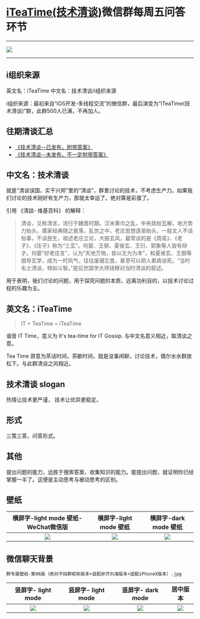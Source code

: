 # [iTeaTime(技术清谈)](https://github.com/iteatimeteam/Friday-QA/issues/1)微信群每周五问答环节

--------------------------------------------


![](http://ww2.sinaimg.cn/large/006tNc79ly1g4x1lrjkpuj31sr0q2tc0.jpg)


----------


i组织来源
----------

英文名：iTeaTime
中文名：技术清谈/i组织来源

i组织来源：最初来自“iOS开发-多线程交流”的微信群，最后演变为“iTeaTime(技术清谈)”群，此群500人已满，不再加人。


往期清谈汇总
----------
 

- [《技术清谈--已发布，附带答案》](https://github.com/iteatimeteam/Friday-QA/issues?q=is%3Aissue+is%3Aopen+label%3Awiki) 
-  [《技术清谈--未发布，不一定附带答案》](https://github.com/iteatimeteam/Friday-QA/issues?q=is%3Aissue+is%3Aopen+label%3Adraft) 


中文名：技术清谈
----------


就是“清谈误国，实干兴邦”里的“清谈”，群里讨论的技术，不考虑生产力。如果我们讨论的技术刚好有生产力，那就太幸运了。绝对算是彩蛋了。

引用 《清談- 维基百科》 的解释：

> 清谈，又称清言，流行于魏晋时期。汉末黄巾之乱，中央政权瓦解，地方势力抬头，儒家经典随之衰落，乱世之中，老庄思想逐渐抬头，一般文人不谈俗事，不谈民生，祖述老庄立论，大振玄风，最常谈的是《周易》、《老子》、《庄子》称为“三玄”。何晏、王弼、夏侯玄、王衍、郭象等人皆有辩才。何晏“好老庄言”，认为“天地万物，皆以无为为本”，和夏侯玄、王弼等倡导玄学，成为一时风气，往往废寝忘食，甚至可以把人累病谈死。“当时名士清谈，特如斗智。”是后世国学大师钱穆对当时清谈的叙述。

用于表明，我们讨论的问题，用于探究问题的本质，远离功利目的，以技术讨论过程的乐趣为主。


英文名：iTeaTime
----------

> IT + TeaTime = iTeaTime

 谐音 IT Time，意义为 It's tea-time for IT Gossip. 与中文名意义相近，取清谈之意。
 


 Tea Time 原意为茶话时间，茶歇时间，就是没事闲聊，讨论技术，偶尔水水群放松下。与此群清谈之风相近。



技术清谈 slogan
----------

热情让技术更严谨，
技术让优异更稳定。

形式
----------

三策三答，问答形式。

其他
----------

提出问题的能力，远胜于搜索答案、收集知识的能力。能提出问题，就证明你已经掌握一半了。这便是主动思考与被动思考的区别。



壁纸
----------


横屏字-light mode 壁纸-WeChat微信版 |横屏字-light mode 壁纸 | 横屏字-dark mode 壁纸
:-------------:|:-------------:|:-------------:
![](http://ww3.sinaimg.cn/large/006tNc79gy1g4z7uvs8vxj30u01sxgls.jpg) |![](http://ww4.sinaimg.cn/large/006tNc79gy1g4z9ufbu6rj30u01sxaaa.jpg)|  ![](http://ww2.sinaimg.cn/large/006tNc79gy1g4z9fdknxlj30u01sx74m.jpg)



微信聊天背景
--------------------------------------------


`群专属壁纸-第06版（绝对不挡群昵称版本+适配非齐刘海版本+适配iPhoneX版本）.jpg`

竖屏字- light mode |  竖屏字- light mode |  竖屏字- dark mode  | 居中版本
:-------------:|:-------------:|:-------------:|:-------------:
 ![](http://ww4.sinaimg.cn/large/006tNc79gy1g4zfxzti30j30u01sxjrq.jpg)  |  ![](http://ww4.sinaimg.cn/large/006tNc79gy1g5c55yhwh8j30u01sxwg8.jpg) |   ![](http://ww4.sinaimg.cn/large/006tNc79gy1g4zfy9mjaoj30u01sx3yy.jpg) |  ![](http://ww2.sinaimg.cn/large/006tNc79gy1g4zfxm6cvwj30u01sxmzx.jpg)


 
